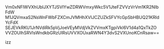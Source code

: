 Vm0xNFlWVXhUblJXYTJSVlYwZDRWVmxyWkc5V1JteFZVVzVrVm1KR2NIbFdW
M1JQVmxaS2NsWnFWbFZXCmJVMHhXVlJCZUZkSFVYcGpSbHBUQ21KRldYcFdX
SEJEVkRKU1JrNVdiRk5pVjJoeVEyMVdjVkZVVmxKTgpiVkl6V1d4a1QxTkZO
VVZOUlhSRVlsWndkbGRzUlRsUVVXOUxaRWN4Y3dvS2VXUnoKCnRsaw==

izz